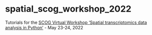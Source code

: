 # spatial_scog_workshop_2022
Tutorials for the [SCOG Virtual Workshop ‘Spatial transcriptomics data analysis in Python’](https://www.singlecell.de/index.php/events/scog-virtual-workshop-spatial-transcriptomics-data-analysis-in-python/) - May 23-24, 2022
